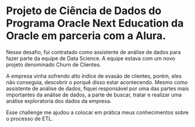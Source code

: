 # Projeto de Ciência de Dados do Programa Oracle Next Education da Oracle em parceria com a Alura.

Nesse desafio, fui contratado como assistente de análise de dados para fazer parte da equipe de Data Science. A equipe estava com um novo projeto denominado Churn de Clientes.

A empresa vinha sofrendo alto índice de evasão de clientes, porém, eles não conseguia, descobrir o porquê disso estar acontecendo. Mesmo como assistente de análise de dados, fiquei responsável por uma das partes mais importantes da análise de dados, a parte de buscar, tratar e realizar uma análise exploratoria dos dados da empresa.

Esse challenge me ajudou a colocar em prática meus conhecimentos sobre o processo de ETL.
